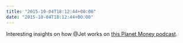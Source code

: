 ```yaml
---
title: "2015-10-04T18:12:44+00:00"
date: "2015-10-04T18:12:44+00:00"
---
```


Interesting insights on how @Jet works on [this Planet Money podcast](https://www.npr.org/sections/money/2015/09/25/443519599/episode-653-the-anti-store).
